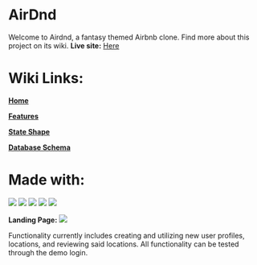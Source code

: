 # AirDnd
Welcome to Airdnd, a fantasy themed Airbnb clone. Find more about this project on its wiki.
**Live site:** [Here](https://auth-me12345.herokuapp.com/)
# Wiki Links:
[**Home**](https://github.com/QuantitativeSneezing/Airdnd/wiki)


[**Features**](https://github.com/QuantitativeSneezing/Airdnd/wiki/features-list)


[**State Shape**](https://github.com/QuantitativeSneezing/Airdnd/wiki/Redux-State-Shape)

[**Database Schema**](https://github.com/QuantitativeSneezing/Airdnd/wiki/Database-Schema)
# Made with:
[<img src="https://img.shields.io/badge/Javascript-FF0000?style=for-the-badge&logo=AbletonLive&logoColor=white">](https://www.javascript.com/)
[<img src="https://img.shields.io/badge/Redux-000000?style=for-the-badge&logo=AbletonLive&logoColor=white">](https://redux-toolkit.js.org/)
[<img src="https://img.shields.io/badge/React-FF0000?style=for-the-badge&logo=AbletonLive&logoColor=white">](https://reactjs.org/)
[<img src="https://img.shields.io/badge/Postgres-000000?style=for-the-badge&logo=AbletonLive&logoColor=white">](https://www.postgresql.org/)
[<img src="https://img.shields.io/badge/Express-FF0000?style=for-the-badge&logo=AbletonLive&logoColor=white">](https://expressjs.com/)


<!-- templates for icon links -->
<!-- ![Redux](https://img.shields.io/badge/Redux-000000?style=for-the-badge&logo=AbletonLive&logoColor=white) -->
<!-- [<img src="https://img.shields.io/badge/Javascript-FF0000?style=for-the-badge&logo=AbletonLive&logoColor=white">](https://www.javascript.com/) -->


**Landing Page:**
<img src="https://imgur.com/xbJUQkp.png">

Functionality currently includes creating and utilizing new user profiles, locations, and reviewing said locations. All functionality can be tested through the demo login.
